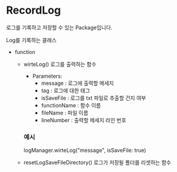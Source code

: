 # RecordLog
로그를 기록하고 저장할 수 있는 Package입니다.


 Log를 기록하는 클래스
 
 - function
    - wirteLog()
      로그를 출력하는 함수
     
         - Parameters:
             - message : 로그에 출력할 메세지
             - tag : 로그에 대한 태그
             - isSaveFile :  로그를 txt 파일로 추출할 건지 여부
             - functionName : 함수 이름
             - fileName :  파일 이름
             - lineNumber : 출력할 메세지 라인 번호
                     
        ### 예시
        logManager.wirteLog("message", isSaveFile: true)


    - resetLogSaveFileDirectory()
      로그가 저장될 폴더를 리셋하는 함수
